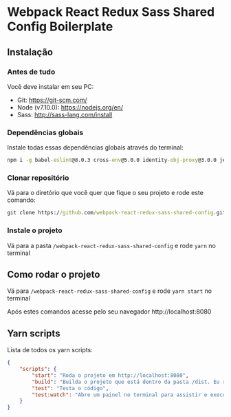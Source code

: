 # Webpack React Redux Sass Shared Config Boilerplate

## Instalação

### Antes de tudo

Você deve instalar em seu PC:

* Git: https://git-scm.com/
* Node (v7.10.0): https://nodejs.org/en/
* Sass: http://sass-lang.com/install

### Dependências globais

Instale todas essas dependências globais através do terminal:

```cmd
npm i -g babel-eslint@8.0.3 cross-env@5.0.0 identity-obj-proxy@3.0.0 jest@20.0.4 standard@11.0.0-beta.0 webpack@3.5.3 webpack-dev-server@2.7.1 windows-build-tools@2.2.1 yarn@0.27.5
```

### Clonar repositório

Vá para o diretório que você quer que fique o seu projeto e rode este comando:

```cmd
git clone https://github.com/webpack-react-redux-sass-shared-config.git
```

### Instale o projeto

Vá para a pasta `/webpack-react-redux-sass-shared-config` e rode `yarn` no terminal

## Como rodar o projeto

Vá para `/webpack-react-redux-sass-shared-config` e rode `yarn start` no terminal

Após estes comandos acesse pelo seu navegador http://localhost:8080

## Yarn scripts

Lista de todos os yarn scripts:

```JSON
{
    "scripts": {
        "start": "Roda o projeto em http://localhost:8080",
        "build": "Builda o projeto que está dentro da pasta /dist. Eu recomendo o uso do Python's SimpleHTTPServer",
        "test": "Testa o código",
        "test:watch": "Abre um painel no terminal para assistir e executar os testes"
    }
}

```
